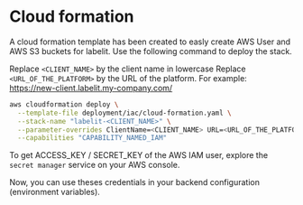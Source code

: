 # Cloud formation

A cloud formation template has been created to easly create AWS User and AWS S3 buckets for labelit. Use the following command to deploy the stack.

Replace `<CLIENT_NAME>` by the client name in lowercase
Replace `<URL_OF_THE_PLATFORM>` by the URL of the platform. For example: https://new-client.labelit.my-company.com/

```bash
aws cloudformation deploy \
  --template-file deployment/iac/cloud-formation.yaml \
  --stack-name "labelit-<CLIENT_NAME>" \
  --parameter-overrides ClientName=<CLIENT_NAME> URL=<URL_OF_THE_PLATFORM> \
  --capabilities "CAPABILITY_NAMED_IAM"
```

To get ACCESS_KEY / SECRET_KEY of the AWS IAM user, explore the `secret manager` service on your AWS console.

Now, you can use theses credentials in your backend configuration (environment variables).
